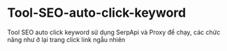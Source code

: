# Tool-SEO-auto-click-keyword
Tool SEO auto click keyword sử dụng SerpApi và Proxy để chạy, các chức năng như ở lại trang click link ngẫu nhiên
